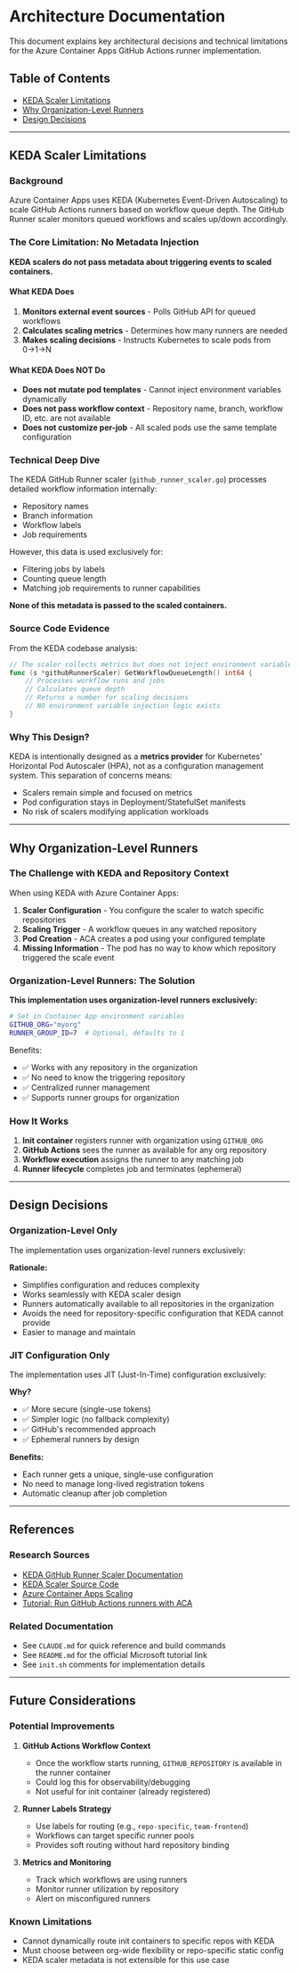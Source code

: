 # Architecture Documentation

This document explains key architectural decisions and technical limitations for the Azure Container Apps GitHub Actions runner implementation.

## Table of Contents

- [KEDA Scaler Limitations](#keda-scaler-limitations)
- [Why Organization-Level Runners](#why-organization-level-runners)
- [Design Decisions](#design-decisions)

---

## KEDA Scaler Limitations

### Background

Azure Container Apps uses KEDA (Kubernetes Event-Driven Autoscaling) to scale GitHub Actions runners based on workflow queue depth. The GitHub Runner scaler monitors queued workflows and scales up/down accordingly.

### The Core Limitation: No Metadata Injection

**KEDA scalers do not pass metadata about triggering events to scaled containers.**

#### What KEDA Does

1. **Monitors external event sources** - Polls GitHub API for queued workflows
2. **Calculates scaling metrics** - Determines how many runners are needed
3. **Makes scaling decisions** - Instructs Kubernetes to scale pods from 0→1→N

#### What KEDA Does NOT Do

- **Does not mutate pod templates** - Cannot inject environment variables dynamically
- **Does not pass workflow context** - Repository name, branch, workflow ID, etc. are not available
- **Does not customize per-job** - All scaled pods use the same template configuration

### Technical Deep Dive

The KEDA GitHub Runner scaler (`github_runner_scaler.go`) processes detailed workflow information internally:
- Repository names
- Branch information
- Workflow labels
- Job requirements

However, this data is used exclusively for:
- Filtering jobs by labels
- Counting queue length
- Matching job requirements to runner capabilities

**None of this metadata is passed to the scaled containers.**

### Source Code Evidence

From the KEDA codebase analysis:
```go
// The scaler collects metrics but does not inject environment variables
func (s *githubRunnerScaler) GetWorkflowQueueLength() int64 {
    // Processes workflow runs and jobs
    // Calculates queue depth
    // Returns a number for scaling decisions
    // NO environment variable injection logic exists
}
```

### Why This Design?

KEDA is intentionally designed as a **metrics provider** for Kubernetes' Horizontal Pod Autoscaler (HPA), not as a configuration management system. This separation of concerns means:

- Scalers remain simple and focused on metrics
- Pod configuration stays in Deployment/StatefulSet manifests
- No risk of scalers modifying application workloads

---

## Why Organization-Level Runners

### The Challenge with KEDA and Repository Context

When using KEDA with Azure Container Apps:

1. **Scaler Configuration** - You configure the scaler to watch specific repositories
2. **Scaling Trigger** - A workflow queues in any watched repository
3. **Pod Creation** - ACA creates a pod using your configured template
4. **Missing Information** - The pod has no way to know which repository triggered the scale event

### Organization-Level Runners: The Solution

**This implementation uses organization-level runners exclusively:**

```bash
# Set in Container App environment variables
GITHUB_ORG="myorg"
RUNNER_GROUP_ID=7  # Optional, defaults to 1
```

Benefits:
- ✅ Works with any repository in the organization
- ✅ No need to know the triggering repository
- ✅ Centralized runner management
- ✅ Supports runner groups for organization

### How It Works

1. **Init container** registers runner with organization using `GITHUB_ORG`
2. **GitHub Actions** sees the runner as available for any org repository
3. **Workflow execution** assigns the runner to any matching job
4. **Runner lifecycle** completes job and terminates (ephemeral)

---

## Design Decisions

### Organization-Level Only

The implementation uses organization-level runners exclusively:

**Rationale:**
- Simplifies configuration and reduces complexity
- Works seamlessly with KEDA scaler design
- Runners automatically available to all repositories in the organization
- Avoids the need for repository-specific configuration that KEDA cannot provide
- Easier to manage and maintain

### JIT Configuration Only

The implementation uses JIT (Just-In-Time) configuration exclusively:

**Why?**
- ✅ More secure (single-use tokens)
- ✅ Simpler logic (no fallback complexity)
- ✅ GitHub's recommended approach
- ✅ Ephemeral runners by design

**Benefits:**
- Each runner gets a unique, single-use configuration
- No need to manage long-lived registration tokens
- Automatic cleanup after job completion

---

## References

### Research Sources

- [KEDA GitHub Runner Scaler Documentation](https://keda.sh/docs/2.10/scalers/github-runner/)
- [KEDA Scaler Source Code](https://github.com/kedacore/keda/blob/main/pkg/scalers/github_runner_scaler.go)
- [Azure Container Apps Scaling](https://learn.microsoft.com/en-us/azure/container-apps/scale-app)
- [Tutorial: Run GitHub Actions runners with ACA](https://learn.microsoft.com/en-us/azure/container-apps/tutorial-ci-cd-runners-jobs)

### Related Documentation

- See `CLAUDE.md` for quick reference and build commands
- See `README.md` for the official Microsoft tutorial link
- See `init.sh` comments for implementation details

---

## Future Considerations

### Potential Improvements

1. **GitHub Actions Workflow Context**
   - Once the workflow starts running, `GITHUB_REPOSITORY` is available in the runner container
   - Could log this for observability/debugging
   - Not useful for init container (already registered)

2. **Runner Labels Strategy**
   - Use labels for routing (e.g., `repo-specific`, `team-frontend`)
   - Workflows can target specific runner pools
   - Provides soft routing without hard repository binding

3. **Metrics and Monitoring**
   - Track which workflows are using runners
   - Monitor runner utilization by repository
   - Alert on misconfigured runners

### Known Limitations

- Cannot dynamically route init containers to specific repos with KEDA
- Must choose between org-wide flexibility or repo-specific static config
- KEDA scaler metadata is not extensible for this use case
